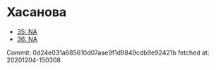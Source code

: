 # Хасанова
- [35: NA](35.md)
- [36: NA](36.md)

Commit: 0d24e031a685610d07aae9f1d9849cdb9e92421b
 fetched at: 20201204-150308
